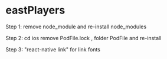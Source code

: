 # eastPlayers

Step 1: remove node_module and re-install node_modules

Step 2: cd ios remove PodFile.lock , folder PodFile and re-install

Step 3: "react-native link" for link fonts 
